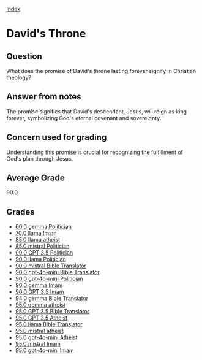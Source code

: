 
[Index](../../index.md)
# David's Throne
## Question
What does the promise of David's throne lasting forever signify in Christian theology?

## Answer from notes
The promise signifies that David's descendant, Jesus, will reign as king forever, symbolizing God's eternal covenant and sovereignty.

## Concern used for grading
Understanding this promise is crucial for recognizing the fulfillment of God's plan through Jesus.

## Average Grade
90.0

## Grades
 * [60.0 gemma Politician](../answers/gemma_Politician/David_s_Throne.md)
 * [70.0 llama Imam](../answers/llama_Imam/David_s_Throne.md)
 * [85.0 llama atheist](../answers/llama_atheist/David_s_Throne.md)
 * [85.0 mistral Politician](../answers/mistral_Politician/David_s_Throne.md)
 * [90.0 GPT 3.5 Politician](../answers/GPT_3.5_Politician/David_s_Throne.md)
 * [90.0 llama Politician](../answers/llama_Politician/David_s_Throne.md)
 * [90.0 mistral Bible Translator](../answers/mistral_Bible_Translator/David_s_Throne.md)
 * [90.0 gpt-4o-mini Bible Translator](../answers/gpt-4o-mini_Bible_Translator/David_s_Throne.md)
 * [90.0 gpt-4o-mini Politician](../answers/gpt-4o-mini_Politician/David_s_Throne.md)
 * [90.0 gemma Imam](../answers/gemma_Imam/David_s_Throne.md)
 * [90.0 GPT 3.5 Imam](../answers/GPT_3.5_Imam/David_s_Throne.md)
 * [94.0 gemma Bible Translator](../answers/gemma_Bible_Translator/David_s_Throne.md)
 * [95.0 gemma atheist](../answers/gemma_atheist/David_s_Throne.md)
 * [95.0 GPT 3.5 Bible Translator](../answers/GPT_3.5_Bible_Translator/David_s_Throne.md)
 * [95.0 GPT 3.5 Atheist](../answers/GPT_3.5_Atheist/David_s_Throne.md)
 * [95.0 llama Bible Translator](../answers/llama_Bible_Translator/David_s_Throne.md)
 * [95.0 mistral atheist](../answers/mistral_atheist/David_s_Throne.md)
 * [95.0 gpt-4o-mini Atheist](../answers/gpt-4o-mini_Atheist/David_s_Throne.md)
 * [95.0 mistral Imam](../answers/mistral_Imam/David_s_Throne.md)
 * [95.0 gpt-4o-mini Imam](../answers/gpt-4o-mini_Imam/David_s_Throne.md)
